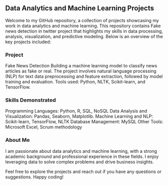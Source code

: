 ## Data Analytics and Machine Learning Projects
Welcome to my GitHub repository, a collection of projects showcasing my work in data analytics and machine learning. This repository contains Fake news detection in twitter project that highlights my skills in data processing, analysis, visualization, and predictive modeling. Below is an overview of the key projects included:

### Project
Fake News Detection
Building a machine learning model to classify news articles as fake or real. The project involves natural language processing (NLP) for text data preprocessing and feature extraction, followed by model training and evaluation. Tools used: Python, NLTK, Scikit-learn, and TensorFlow.

### Skills Demonstrated
Programming Languages: Python, R, SQL, NoSQL
Data Analysis and Visualization: Pandas, Seaborn, Matplotlib.
Machine Learning and NLP: Scikit-learn, TensorFlow, NLTK
Database Management: MySQL
Other Tools: Microsoft Excel, Scrum methodology

### About Me
I am passionate about data analytics and machine learning, with a strong academic background and professional experience in these fields. I enjoy leveraging data to solve complex problems and drive business insights.

Feel free to explore the projects and reach out if you have any questions or suggestions. Happy coding!
